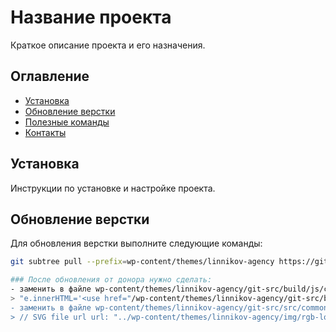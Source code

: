 # Название проекта

Краткое описание проекта и его назначения.

## Оглавление

- [Установка](#установка)
- [Обновление верстки](#обновление-верстки)
- [Полезные команды](#полезные-команды)
- [Контакты](#контакты)

## Установка

Инструкции по установке и настройке проекта.

## Обновление верстки

Для обновления верстки выполните следующие команды:

```bash
git subtree pull --prefix=wp-content/themes/linnikov-agency https://github.com/techno-trump/linnikov-agency.git main --squash

### После обновления от донора нужно сделать:
- заменить в файле wp-content/themes/linnikov-agency/git-src/build/js/common.min.js
> "e.innerHTML='<use href="/wp-content/themes/linnikov-agency/git-src/build/img/decor-symbols.svg#'"
- заменить в файле wp-content/themes/linnikov-agency/git-src/src/common/scripts/logo.js  
> // SVG file url url: "../wp-content/themes/linnikov-agency/img/rgb-logo.svg",
